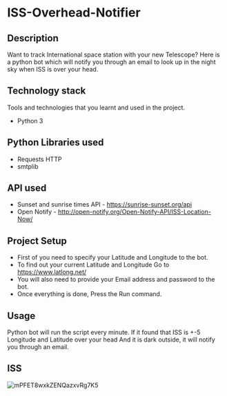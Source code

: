 
# ISS-Overhead-Notifier


## Description
Want to track International space station with your new Telescope?
Here is a python bot which will notify you through an email to look up in the night sky when ISS is over your head.


## Technology stack

Tools and technologies that you learnt and used in the project.

* Python 3

## Python Libraries used

* Requests HTTP
* smtplib

## API used

* Sunset and sunrise times API - https://sunrise-sunset.org/api
* Open Notify - http://open-notify.org/Open-Notify-API/ISS-Location-Now/

## Project Setup
* First of you need to specify your Latitude and Longitude to the bot. 
* To find out your current Latitude and Longitude Go to https://www.latlong.net/
* You will also need to provide your Email address and password to the bot.
* Once everything is done, Press the Run command.

## Usage
Python bot will run the script every minute. If it found that ISS is +-5 Longitude and Latitude over your head And it is dark outside, it will notify you through an email.

## ISS

![mPFET8wxkZENQazxvRg7K5](https://user-images.githubusercontent.com/102460207/185963580-04330558-1dbd-4cec-9b49-90d690b21aba.jpg)



